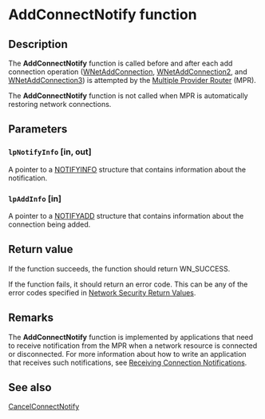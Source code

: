 # AddConnectNotify function

## Description

The **AddConnectNotify** function is called before and after each add connection operation ([WNetAddConnection](https://learn.microsoft.com/windows/desktop/api/winnetwk/nf-winnetwk-wnetaddconnectiona),
[WNetAddConnection2](https://learn.microsoft.com/windows/desktop/api/winnetwk/nf-winnetwk-wnetaddconnection2a), and
[WNetAddConnection3](https://learn.microsoft.com/windows/desktop/api/winnetwk/nf-winnetwk-wnetaddconnection3a)) is attempted by the [Multiple Provider Router](https://learn.microsoft.com/windows/desktop/SecGloss/m-gly) (MPR).

The **AddConnectNotify** function is not called when MPR is automatically restoring network connections.

## Parameters

### `lpNotifyInfo` [in, out]

A pointer to a
[NOTIFYINFO](https://learn.microsoft.com/windows/desktop/api/npapi/ns-npapi-notifyinfo) structure that contains information about the notification.

### `lpAddInfo` [in]

A pointer to a
[NOTIFYADD](https://learn.microsoft.com/windows/desktop/api/npapi/ns-npapi-notifyadd) structure that contains information about the connection being added.

## Return value

If the function succeeds, the function should return WN_SUCCESS.

If the function fails, it should return an error code. This can be any of the error codes specified in
[Network Security Return Values](https://learn.microsoft.com/windows/desktop/SecAuthN/network-security-return-values).

## Remarks

The **AddConnectNotify** function is implemented by applications that need to receive notification from the MPR when a network resource is connected or disconnected. For more information about how to write an application that receives such notifications, see
[Receiving Connection Notifications](https://learn.microsoft.com/windows/desktop/SecAuthN/receiving-connection-notifications).

## See also

[CancelConnectNotify](https://learn.microsoft.com/windows/desktop/api/npapi/nf-npapi-cancelconnectnotify)